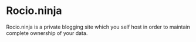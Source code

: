 # Rocio.ninja

Rocio.ninja is a private blogging site which you self host in order to maintain complete ownership of your data.
